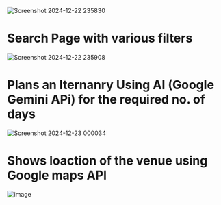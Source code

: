 ![Screenshot 2024-12-22 235830](https://github.com/user-attachments/assets/b3ad18fa-021c-4610-8c0d-0828afb1eeb8)
# Search Page with various filters
![Screenshot 2024-12-22 235908](https://github.com/user-attachments/assets/775365a1-6c2d-439e-a820-2621cc74fee8)
# Plans an Iternanry Using AI (Google Gemini APi) for the required no. of days
![Screenshot 2024-12-23 000034](https://github.com/user-attachments/assets/1c838b06-3344-4f87-9586-54407c6bb61f)
# Shows loaction of the venue using **Google maps API**
![image](https://github.com/user-attachments/assets/1e2af1a8-8dce-4315-ad60-03668a9b9c1f)


